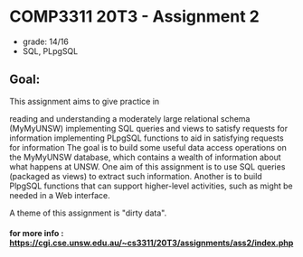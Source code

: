 # COMP3311 20T3 - Assignment 2

- grade: 14/16 
- SQL, PLpgSQL

## Goal: 

This assignment aims to give practice in

reading and understanding a moderately large relational schema (MyMyUNSW)
implementing SQL queries and views to satisfy requests for information
implementing PLpgSQL functions to aid in satisfying requests for information
The goal is to build some useful data access operations on the MyMyUNSW database, which contains a wealth of information about what happens at UNSW. One aim of this assignment is to use SQL queries (packaged as views) to extract such information. Another is to build PlpgSQL functions that can support higher-level activities, such as might be needed in a Web interface.

A theme of this assignment is "dirty data".

#### for more info : https://cgi.cse.unsw.edu.au/~cs3311/20T3/assignments/ass2/index.php
